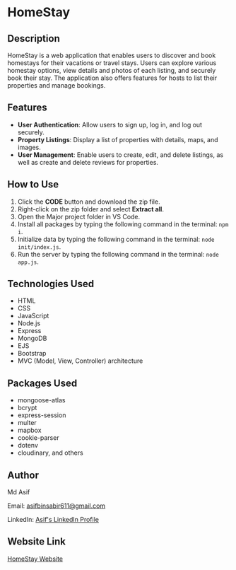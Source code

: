 # HomeStay

## Description

HomeStay is a web application that enables users to discover and book homestays for their vacations or travel stays. Users can explore various homestay options, view details and photos of each listing, and securely book their stay. The application also offers features for hosts to list their properties and manage bookings.

## Features

- **User Authentication**: Allow users to sign up, log in, and log out securely.
- **Property Listings**: Display a list of properties with details, maps, and images.
- **User Management**: Enable users to create, edit, and delete listings, as well as create and delete reviews for properties.

## How to Use

1. Click the **CODE** button and download the zip file.
2. Right-click on the zip folder and select **Extract all**.
3. Open the Major project folder in VS Code.
4. Install all packages by typing the following command in the terminal: `npm i`.
5. Initialize data by typing the following command in the terminal: `node init/index.js`.
6. Run the server by typing the following command in the terminal: `node app.js`.

## Technologies Used

- HTML
- CSS
- JavaScript
- Node.js
- Express
- MongoDB
- EJS
- Bootstrap
- MVC (Model, View, Controller) architecture

## Packages Used

- mongoose-atlas
- bcrypt
- express-session
- multer
- mapbox
- cookie-parser
- dotenv
- cloudinary, and others

## Author

Md Asif

Email: asifbinsabir611@gmail.com

LinkedIn: [Asif's LinkedIn Profile](https://www.linkedin.com/in/asif-developer/)

## Website Link

[HomeStay Website](https://homestay-project.onrender.com/)
